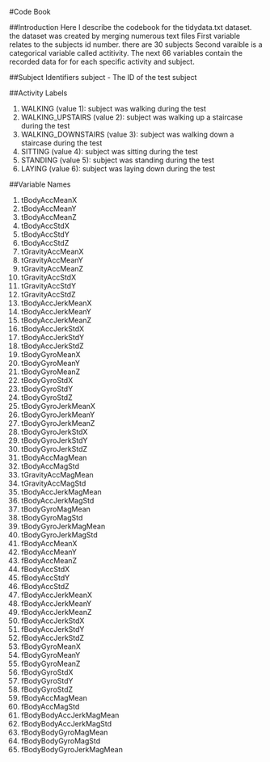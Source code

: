#Code Book

##Introduction
Here I describe the codebook for the tidydata.txt dataset.
the dataset was created by merging numerous text files
First variable relates to the subjects id number. there are 30 subjects
Second varaible is a categorical variable called actitivity. 
The next 66 variables contain the recorded data for for each specific activity and subject.

##Subject Identifiers
subject - The ID of the test subject

##Activity Labels
1. WALKING (value 1): subject was walking during the test
2. WALKING_UPSTAIRS (value 2): subject was walking up a staircase during the test
3. WALKING_DOWNSTAIRS (value 3): subject was walking down a staircase during the test
4. SITTING (value 4): subject was sitting during the test
5. STANDING (value 5): subject was standing during the test
6. LAYING (value 6): subject was laying down during the test

##Variable Names
1. tBodyAccMeanX
2. tBodyAccMeanY
3. tBodyAccMeanZ
4. tBodyAccStdX
5. tBodyAccStdY
6. tBodyAccStdZ
7. tGravityAccMeanX
8. tGravityAccMeanY
9. tGravityAccMeanZ
10. tGravityAccStdX
11. tGravityAccStdY
12. tGravityAccStdZ
13. tBodyAccJerkMeanX
14. tBodyAccJerkMeanY
15. tBodyAccJerkMeanZ
16. tBodyAccJerkStdX
17. tBodyAccJerkStdY
18. tBodyAccJerkStdZ
19. tBodyGyroMeanX
20. tBodyGyroMeanY
21. tBodyGyroMeanZ
22. tBodyGyroStdX
23. tBodyGyroStdY
24. tBodyGyroStdZ
25. tBodyGyroJerkMeanX
26. tBodyGyroJerkMeanY
27. tBodyGyroJerkMeanZ
28. tBodyGyroJerkStdX
29. tBodyGyroJerkStdY
30. tBodyGyroJerkStdZ
32. tBodyAccMagMean
33. tBodyAccMagStd
34. tGravityAccMagMean
35. tGravityAccMagStd
36. tBodyAccJerkMagMean
37. tBodyAccJerkMagStd
38. tBodyGyroMagMean
39. tBodyGyroMagStd
40. tBodyGyroJerkMagMean
41. tBodyGyroJerkMagStd
42. fBodyAccMeanX
43. fBodyAccMeanY
44. fBodyAccMeanZ
45. fBodyAccStdX
46. fBodyAccStdY
47. fBodyAccStdZ
48. fBodyAccJerkMeanX
49. fBodyAccJerkMeanY
50. fBodyAccJerkMeanZ
51. fBodyAccJerkStdX
52. fBodyAccJerkStdY
53. fBodyAccJerkStdZ
54. fBodyGyroMeanX
55. fBodyGyroMeanY
56. fBodyGyroMeanZ
57. fBodyGyroStdX
58. fBodyGyroStdY
59. fBodyGyroStdZ
60. fBodyAccMagMean
61. fBodyAccMagStd
62. fBodyBodyAccJerkMagMean
63. fBodyBodyAccJerkMagStd
64. fBodyBodyGyroMagMean
65. fBodyBodyGyroMagStd
66. fBodyBodyGyroJerkMagMean
